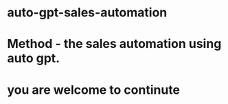 # auto-gpt-sales-automation
# Method - the sales automation using auto gpt. 
# you are welcome to continute 

